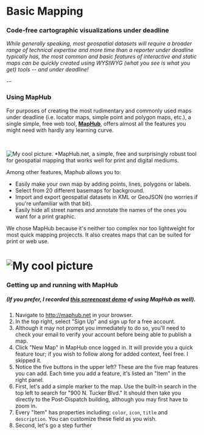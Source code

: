 # Basic Mapping
### Code-free cartographic visualizations under deadline 

 
*While generally speaking, most geospatial datasets will require a broader range of technical expertise and more time than a reporter under deadline typically has, the most common and basic features of interactive and static maps can be quickly created using WYSIWYG (what you see is what you get) tools -- and under deadline!*  

--

### Using MapHub

For purposes of creating the most rudimentary and commonly used maps under deadline (i.e. locator maps, simple point and polygon maps, etc.), a single simple, free web tool, **[MapHub](http://maphub.net)**, offers almost all the features you might need with hardly any learning curve.

</br>

![My cool picture](http://cvlassets.s3.amazonaws.com/Screen%20Shot%202016-04-15%20at%202.41.25%20PM.png).
*MapHub.net, a simple, free and surprisingly robust tool for geospatial mapping that works well for print and digital mediums.

Among other features, Maphub allows you to:
+ Easily make your own map by adding points, lines, polygons or labels.
+ Select from 20 different basemaps for background.
+ Import and export geospatial datasets in KML or GeoJSON (no worries if you're unfamiliar with that bit).
+ Easily hide all street names and annotate the names of the ones you want for a print graphic. 

We chose MapHub because it's neither too complex nor too lightweight for most quick mapping projeccts. It also creates maps that can be suited for print or web use.


# ![My cool picture](https://maphub.net/static/images/home/basemaps.jpg?static_hash=6fd8d433100aeaff)

### Getting up and running with MapHub

##### (If you prefer, I recorded [this screencast demo](https://www.youtube.com/watch?v=hfUDqW8fxZo) of using MapHub as well).

1. Navigate to http://maphub.net in your browser.
2. In the top right, select "Sign Up" and sign up for a free account.
3. Although it may not prompt you immediately to do so, you'll need to check your email to verify your account before being able to publish a map.
4. Click "New Map" in MapHub once logged in. It will provide you a quick feature tour; if you wish to follow along for added context, feel free. I skipped it.
5. Notice the five buttons in the upper left? These are the five map features you can add. Each time you add a feature, it's listed an "Item" in the right panel. 
6. First, let's add a simple marker to the map. Use the built-in search in the top left to search for "900 N. Tucker Blvd." It should then take you directly to the Post-Dispatch building, although you may first have to zoom in.
7. Every "Item" has properties including: ``` color ```, ```icon```, ```title``` and ```description```. You can customize these field as you wish.
8. Second, let's go a step further
